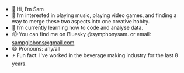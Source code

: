 - 👋 Hi, I’m Sam
- 👀 I’m interested in playing music, playing video games, and finding a way to merge these two aspects into one creative hobby.
- 🌱 I’m currently learning how to code and analyse data.
- 📫 You can find me on Bluesky @symphonysam. or email: sampgibbons@gmail.com
- 😄 Pronouns: any/all 
- ⚡ Fun fact: I've worked in the beverage making industry for the last 8 years. 


<!---
SymphonySam/SymphonySam is a ✨ special ✨ repository because its `README.md` (this file) appears on your GitHub profile.
You can click the Preview link to take a look at your changes.
--->
